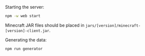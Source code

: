 Starting the server:

```bash
npm -w web start
```

Minecraft JAR files should be placed in `jars/[version]/minecraft-[version]-client.jar`.

Generating the data:
```bash
npm run generator
```
